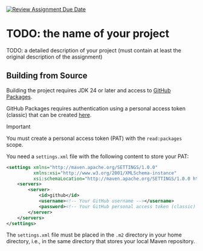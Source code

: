 [![Review Assignment Due Date](https://classroom.github.com/assets/deadline-readme-button-22041afd0340ce965d47ae6ef1cefeee28c7c493a6346c4f15d667ab976d596c.svg)](https://classroom.github.com/a/UkdUJk5L)
# TODO: the name of your project

TODO: a detailed description of your project (must contain at least the original description of the assignment)

## Building from Source

Building the project requires JDK 24 or later and access to [GitHub Packages](https://docs.github.com/en/packages).

GitHub Packages requires authentication using a personal access token (classic) that can be created [here](https://github.com/settings/tokens).

> [!IMPORTANT]
> You must create a personal access token (PAT) with the `read:packages` scope.

You need a `settings.xml` file with the following content to store your PAT:

```xml
<settings xmlns="http://maven.apache.org/SETTINGS/1.0.0"
          xmlns:xsi="http://www.w3.org/2001/XMLSchema-instance"
          xsi:schemaLocation="http://maven.apache.org/SETTINGS/1.0.0 http://maven.apache.org/xsd/settings-1.0.0.xsd">
    <servers>
        <server>
            <id>github</id>
            <username><!-- Your GitHub username --></username>
            <password><!-- Your GitHub personal access token (classic) --></password>
        </server>
    </servers>
</settings>
```

The `settings.xml` file must be placed in the `.m2` directory in your home directory, i.e., in the same directory that stores your local Maven repository.
